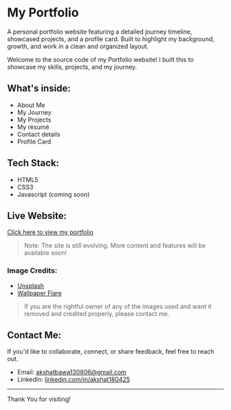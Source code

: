 # My Portfolio

A personal portfolio website featuring a detailed journey timeline, showcased projects, and a profile card. Built to highlight my background, growth, and work in a clean and organized layout.

Welcome to the source code of my Portfolio website!
I built this to showcase my skills, projects, and my journey.

## What's inside:
- About Me
- My Journey
- My Projects
- My résumé
- Contact details
- Profile Card

## Tech Stack:
- HTML5
- CSS3
- Javascript (coming soon)

## Live Website:
[Click here to view my portfolio](https://akshat180425.github.io/my-portfolio/)

> Note: The site is still evolving. More content and features will be available soon!

### Image Credits:
- [Unsplash](unsplash.com)
- [Wallpaper Flare](wallpaperflare.com)

> If you are the rightful owner of any of the images used and want it removed and credited properly, please contact me.

## Contact Me:
If you'd like to collaborate, connect, or share feedback, feel free to reach out.
- Email: [akshatbawa130806@gmail.com](mailto:akshatbawa130806@gmail.com)
- LinkedIn: [linkedin.com/in/akshat180425](https://linkedin.com/in/akshat180425)

---

Thank You for visiting!
